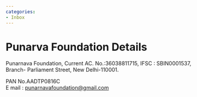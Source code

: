 ```yaml
---
categories:
- Inbox
---
```

# Punarva Foundation Details

Punarnava Foundation, Current AC. No.:36038811715, IFSC : SBIN0001537, Branch- Parliament Street, New Delhi-110001.  
  
PAN No.AADTP0816C  
E mail : punarnavafoundation@gmail.com
